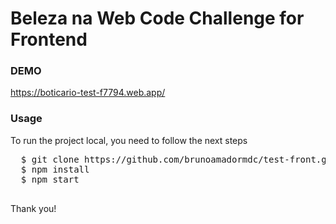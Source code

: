 <h1>Beleza na Web Code Challenge for Frontend</h1>

<h3>DEMO</h3>
  <a href="https://boticario-test-f7794.web.app/">https://boticario-test-f7794.web.app/</a>
  
  <h3>Usage</h3>
  <p>To run the project local, you need to follow the next steps</p>

  <pre>
  $ git clone https://github.com/brunoamadormdc/test-front.git
  $ npm install
  $ npm start
 </pre>
 
 <p> Thank you! </p>
